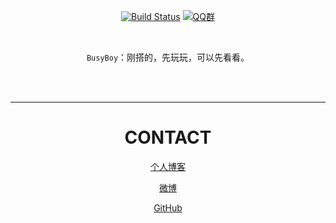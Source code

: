 
<div align="center">  


[![Build Status](https://travis-ci.org/crossoverJie/JCSprout.svg?branch=master)](https://travis-ci.org/crossoverJie/JCSprout)
[![QQ群](https://img.shields.io/badge/QQ%E7%BE%A4-787381170-yellowgreen.svg)](https://jq.qq.com/?_wv=1027&k=5HPYvQk)

[qq0groupsvg]: https://img.shields.io/badge/QQ%E7%BE%A4-787381170-yellowgreen.svg
[qq0group]: https://jq.qq.com/?_wv=1027&k=5HPYvQk


<br>


`BusyBoy`：刚搭的，先玩玩，可以先看看。

<br/>


<br/>



----------
# CONTACT

[个人博客](https://blog.csdn.net/zlts000)

[微博](https://weibo.com/u/2718958851 "微博")

[GitHub](https://github.com/ZLBusyBoy/BusyBoy "github")


</div>



